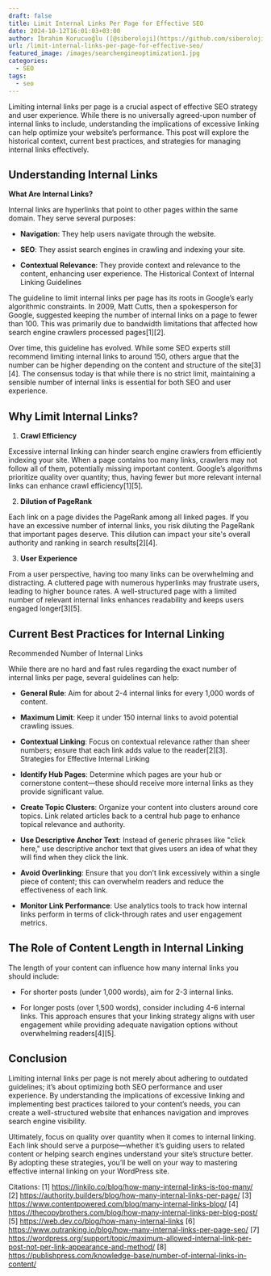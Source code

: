 ```yaml
---
draft: false
title: Limit Internal Links Per Page for Effective SEO
date: 2024-10-12T16:01:03+03:00
author: İbrahim Korucuoğlu ([@siberoloji](https://github.com/siberoloji))
url: /limit-internal-links-per-page-for-effective-seo/
featured_image: /images/searchengineoptimization1.jpg
categories:
  - SEO
tags:
  - seo
---
```

Limiting internal links per page is a crucial aspect of effective SEO strategy and user experience. While there is no universally agreed-upon number of internal links to include, understanding the implications of excessive linking can help optimize your website’s performance. This post will explore the historical context, current best practices, and strategies for managing internal links effectively.

## Understanding Internal Links

**What Are Internal Links?**

Internal links are hyperlinks that point to other pages within the same domain. They serve several purposes:
* **Navigation**: They help users navigate through the website.

* **SEO**: They assist search engines in crawling and indexing your site.

* **Contextual Relevance**: They provide context and relevance to the content, enhancing user experience.
The Historical Context of Internal Linking Guidelines

The guideline to limit internal links per page has its roots in Google’s early algorithmic constraints. In 2009, Matt Cutts, then a spokesperson for Google, suggested keeping the number of internal links on a page to fewer than 100. This was primarily due to bandwidth limitations that affected how search engine crawlers processed pages[1][2].

Over time, this guideline has evolved. While some SEO experts still recommend limiting internal links to around 150, others argue that the number can be higher depending on the content and structure of the site[3][4]. The consensus today is that while there is no strict limit, maintaining a sensible number of internal links is essential for both SEO and user experience.

## Why Limit Internal Links?

1. **Crawl Efficiency**

Excessive internal linking can hinder search engine crawlers from efficiently indexing your site. When a page contains too many links, crawlers may not follow all of them, potentially missing important content. Google’s algorithms prioritize quality over quantity; thus, having fewer but more relevant internal links can enhance crawl efficiency[1][5].

2. **Dilution of PageRank**

Each link on a page divides the PageRank among all linked pages. If you have an excessive number of internal links, you risk diluting the PageRank that important pages deserve. This dilution can impact your site's overall authority and ranking in search results[2][4].

3. **User Experience**

From a user perspective, having too many links can be overwhelming and distracting. A cluttered page with numerous hyperlinks may frustrate users, leading to higher bounce rates. A well-structured page with a limited number of relevant internal links enhances readability and keeps users engaged longer[3][5].

## Current Best Practices for Internal Linking

Recommended Number of Internal Links

While there are no hard and fast rules regarding the exact number of internal links per page, several guidelines can help:
* **General Rule**: Aim for about 2-4 internal links for every 1,000 words of content.

* **Maximum Limit**: Keep it under 150 internal links to avoid potential crawling issues.

* **Contextual Linking**: Focus on contextual relevance rather than sheer numbers; ensure that each link adds value to the reader[2][3].
Strategies for Effective Internal Linking
* **Identify Hub Pages**: Determine which pages are your hub or cornerstone content—these should receive more internal links as they provide significant value.

* **Create Topic Clusters**: Organize your content into clusters around core topics. Link related articles back to a central hub page to enhance topical relevance and authority.

* **Use Descriptive Anchor Text**: Instead of generic phrases like "click here," use descriptive anchor text that gives users an idea of what they will find when they click the link.

* **Avoid Overlinking**: Ensure that you don’t link excessively within a single piece of content; this can overwhelm readers and reduce the effectiveness of each link.

* **Monitor Link Performance**: Use analytics tools to track how internal links perform in terms of click-through rates and user engagement metrics.
## The Role of Content Length in Internal Linking

The length of your content can influence how many internal links you should include:
* For shorter posts (under 1,000 words), aim for 2-3 internal links.

* For longer posts (over 1,500 words), consider including 4-6 internal links.
This approach ensures that your linking strategy aligns with user engagement while providing adequate navigation options without overwhelming readers[4][5].

## Conclusion

Limiting internal links per page is not merely about adhering to outdated guidelines; it’s about optimizing both SEO performance and user experience. By understanding the implications of excessive linking and implementing best practices tailored to your content’s needs, you can create a well-structured website that enhances navigation and improves search engine visibility.

Ultimately, focus on quality over quantity when it comes to internal linking. Each link should serve a purpose—whether it’s guiding users to related content or helping search engines understand your site’s structure better. By adopting these strategies, you’ll be well on your way to mastering effective internal linking on your WordPress site.

Citations: [1] https://linkilo.co/blog/how-many-internal-links-is-too-many/ [2] https://authority.builders/blog/how-many-internal-links-per-page/ [3] https://www.contentpowered.com/blog/many-internal-links-blog/ [4] https://thecopybrothers.com/blog/how-many-internal-links-per-blog-post/ [5] https://web.dev.co/blog/how-many-internal-links [6] https://www.outranking.io/blog/how-many-internal-links-per-page-seo/ [7] https://wordpress.org/support/topic/maximum-allowed-internal-link-per-post-not-per-link-appearance-and-method/ [8] https://publishpress.com/knowledge-base/number-of-internal-links-in-content/
